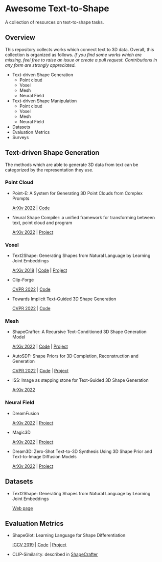 # Awesome Text-to-Shape
A collection of resources on text-to-shape tasks.

## Overview
This repository collects works which connect text to 3D data. Overall, this collection is organized as follows. _If you find some works which are missing, feel free to raise an issue or create a pull request. Contributions in any form are strongly appreciated._
* Text-driven Shape Generation
  * Point cloud
  * Voxel
  * Mesh
  * Neural Field
* Text-driven Shape Manipulation
  * Point cloud
  * Voxel
  * Mesh
  * Neural Field
* Datasets
* Evaluation Metrics
* Surveys 

## Text-driven Shape Generation
The methods which are able to generate 3D data from text can be categorized by the representation they use.

### Point Cloud
* Point-E: A System for Generating 3D Point Clouds from Complex Prompts
  
  [ArXiv 2022](https://arxiv.org/abs/2212.08751) | [Code](https://github.com/openai/point-e)

* Neural Shape Compiler: a unified framework for transforming between text, point cloud and program

  [ArXiv 2022](https://arxiv.org/abs/2212.12952) | [Project](https://tiangeluo.github.io/projectpages/shapecompiler.html)

### Voxel
* Text2Shape: Generating Shapes from Natural Language by Learning Joint Embeddings
  
  [ArXiv 2018](https://arxiv.org/abs/1803.08495) | [Code](https://github.com/kchen92/text2shape/) | [Project](http://text2shape.stanford.edu/)

* Clip-Forge

  [CVPR 2022](https://arxiv.org/abs/2110.02624) | [Code](https://github.com/AutodeskAILab/Clip-Forge)
  
* Towards Implicit Text-Guided 3D Shape Generation
  
  [CVPR 2022](https://arxiv.org/abs/2203.14622) | [Code](https://github.com/liuzhengzhe/Towards-Implicit-Text-Guided-Shape-Generation)

### Mesh
* ShapeCrafter: A Recursive Text-Conditioned 3D Shape Generation Model

  [ArXiv 2022](https://arxiv.org/abs/2207.09446) | [Code](https://github.com/FreddieRao/ShapeCrafter) | [Project](https://ivl.cs.brown.edu/#/projects/shapecrafter)

* AutoSDF: Shape Priors for 3D Completion, Reconstruction and Generation

  [CVPR 2022](https://arxiv.org/abs/2203.09516) | [Code](https://github.com/yccyenchicheng/AutoSDF/) | [Project](https://yccyenchicheng.github.io/AutoSDF/) 

* ISS: Image as stepping stone for Text-Guided 3D Shape Generation

  [ArXiv 2022](https://arxiv.org/abs/2209.04145)

### Neural Field
* DreamFusion

  [ArXiv 2022](https://arxiv.org/abs/2209.14988) | [Project](https://dreamfusion3d.github.io/)

* Magic3D

  [ArXiv 2022](https://arxiv.org/abs/2211.10440) | [Project](https://deepimagination.cc/Magic3D/)

* Dream3D: Zero-Shot Text-to-3D Synthesis Using 3D Shape Prior and Text-to-Image Diffusion Models

  [ArXiv 2022](https://arxiv.org/abs/2212.14704) | [Project](https://bluestyle97.github.io/dream3d/)


## Datasets
* Text2Shape: Generating Shapes from Natural Language by Learning Joint Embeddings
  
  [Web page](http://text2shape.stanford.edu/)

## Evaluation Metrics
* ShapeGlot: Learning Language for Shape Differentiation

  [ICCV 2019](https://arxiv.org/pdf/1905.02925.pdf) | [Code](https://github.com/optas/shapeglot) | [Project](https://ai.stanford.edu/~optas/shapeglot/)

* CLIP-Similarity: described in [ShapeCrafter](https://arxiv.org/abs/2207.09446)
